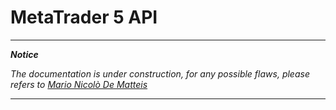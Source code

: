# MetaTrader 5 API

 ---
 _**Notice**_

_The documentation is under construction, for any possible flaws, please refers to [Mario Nicolò De Matteis](mailto:marionicdematteis@gmail.com)_

 ---

